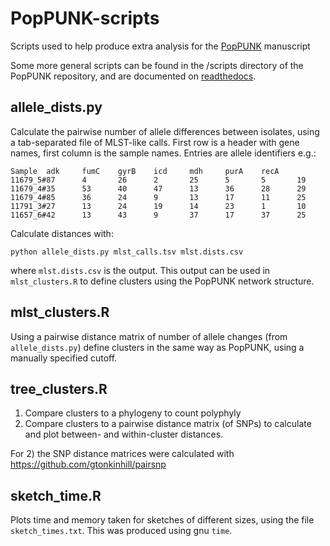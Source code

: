 # PopPUNK-scripts
Scripts used to help produce extra analysis for the [PopPUNK](https://github.com/johnlees/PopPUNK) manuscript

Some more general scripts can be found in the /scripts directory of the PopPUNK repository, and are documented on [readthedocs](https://poppunk.readthedocs.io/en/latest/scripts.html).

## allele_dists.py

Calculate the pairwise number of allele differences between isolates, using a tab-separated file of MLST-like calls. First row is a header with gene names, first column is the sample names. Entries are allele identifiers e.g.:
```
Sample  adk     fumC    gyrB    icd     mdh     purA    recA
11679_5#87      4       26      2       25      5       5       19
11679_4#35      53      40      47      13      36      28      29
11679_4#85      36      24      9       13      17      11      25
11791_3#27      13      24      19      14      23      1       10
11657_6#42      13      43      9       37      17      37      25
```

Calculate distances with:
```
python allele_dists.py mlst_calls.tsv mlst.dists.csv
```
where `mlst.dists.csv` is the output. This output can be used in `mlst_clusters.R` to define clusters using the PopPUNK network structure.

## mlst_clusters.R

Using a pairwise distance matrix of number of allele changes (from `allele_dists.py`) define clusters in the same way as PopPUNK, using a manually specified cutoff.

## tree_clusters.R

1) Compare clusters to a phylogeny to count polyphyly
2) Compare clusters to a pairwise distance matrix (of SNPs) to calculate and plot between- and within-cluster distances.

For 2) the SNP distance matrices were calculated with https://github.com/gtonkinhill/pairsnp

## sketch_time.R

Plots time and memory taken for sketches of different sizes, using the file `sketch_times.txt`. This was produced using gnu `time`.
